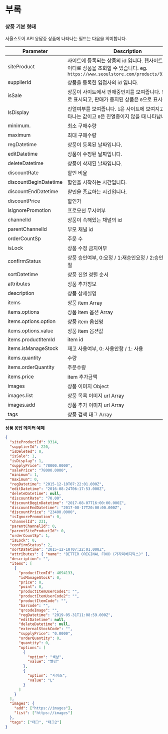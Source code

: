 # 부록

### 상품 기본 형태

서울스토어 API 응답중 상품에 나타나는 필드는 다음을 의미합니다.

| Parameter             | Description                                                                                                                                   |
| --------------------- | --------------------------------------------------------------------------------------------------------------------------------------------- |
| siteProduct           | 사이트에 등록되는 상품의 id 입니다. 웹사이트에서 이 아이디로 상품을 조회할 수 있습니다. eg. `https://www.seoulstore.com/products/9314/detail` |
| supplierId            | 상품을 등록한 입점사의 id 입니다.                                                                                                             |
| isSale                | 상품이 사이트에서 판매중인지를 보여줍니다. 판매중은 `1`로 표시되고, 판매가 중지된 상품은 `0`으로 표시됩니다.                                  |
| IsDisplay             | 진열여부를 보여줍니다. `1`은 사이트에 보여지고 있을때 나타나는 값이고 `0`은 진열중이지 않을 때 나타납니다.                                    |
| minimum.              | 최소 구매수량                                                                                                                                 |
| maximum               | 최대 구매수량                                                                                                                                 |
| regDatetime           | 상품이 등록된 날짜입니다.                                                                                                                     |
| editDatetime          | 상품이 수정된 날짜입니다.                                                                                                                     |
| deleteDatetime        | 상품이 삭제된 날짜입니다.                                                                                                                     |
| discountRate          | 할인 비율                                                                                                                                     |
| discountBeginDatetime | 할인을 시작하는 시간입니다.                                                                                                                   |
| discountEndDatetime   | 할인을 종료하는 시간입니다.                                                                                                                   |
| discountPrice         | 할인가                                                                                                                                        |
| isIgnorePromotion     | 프로모션 무시여부                                                                                                                             |
| channelId             | 상품이 속해있는 채널의 id                                                                                                                     |
| parentChannelId       | 부모 채널 id                                                                                                                                  |
| orderCountSp          | 주문 수                                                                                                                                       |
| isLock                | 상품 수정 금지여부                                                                                                                            |
| confirmStatus         | 상품 승인여부, 0:요청 / 1:재승인요청 / 2:승인 / 3:승인거절                                                                                    |
| sortDatetime          | 상품 진열 정렬 순서                                                                                                                           |
| attributes            | 상품 추가정보                                                                                                                                 |
| description           | 상품 상세설명                                                                                                                                 |
| items                 | 상품 item Array                                                                                                                               |
| items.options         | 상품 item 옵션 Array                                                                                                                          |
| items.options.option  | 상품 item 옵션명                                                                                                                              |
| items.options.value   | 상품 item 옵션값                                                                                                                              |
| items.productItemId   | item id                                                                                                                                       |
| items.isManageStock   | 재고 사용여부, 0: 사용안함 / 1: 사용                                                                                                          |
| items.quantity        | 수량                                                                                                                                          |
| items.orderQuantity   | 주문수량                                                                                                                                      |
| items.price           | item 추가금액                                                                                                                                 |
| images                | 상품 이미지 Object                                                                                                                            |
| images.list           | 상품 목록 이미지 url Array                                                                                                                    |
| images.add            | 상품 추가 이미지 url Array                                                                                                                    |
| tags                  | 상품 검색 태그 Array                                                                                                                          |

**상품 응답 데이터 예제**

```json
{
  "siteProductId": 9314,
  "supplierId": 220,
  "isDeleted": 0,
  "isSale": 1,
  "isDisplay": 1,
  "supplyPrice": "78000.0000",
  "salePrice": "78000.0000",
  "minimum": 1,
  "maximum": 0,
  "regDatetime": "2015-12-10T07:22:01.000Z",
  "editDatetime": "2016-08-24T06:17:53.000Z",
  "deleteDatetime": null,
  "discountRate": "70.00",
  "discountBeginDatetime": "2017-08-07T16:00:00.000Z",
  "discountEndDatetime": "2017-08-17T20:00:00.000Z",
  "discountPrice": "23400.0000",
  "isIgnorePromotion": 0,
  "channelId": 231,
  "parentChannelId": 0,
  "parentSiteProductId": 0,
  "orderCountSp": 1,
  "isLock": 0,
  "confirmStatus": 2,
  "sortDatetime": "2015-12-10T07:22:01.000Z",
  "attributes": { "name": "BETTER ORIGINAL FOOD (가자미베지믹스)" },
  "description": "",
  "items": [
    {
      "productItemId": 4694133,
      "isManageStock": 0,
      "price": 0,
      "point": 0,
      "productItemUserCode1": "",
      "productItemUserCode2": "",
      "productItemCode": "",
      "barcode": "",
      "qrcodeImage": "",
      "regDatetime": "2019-05-31T11:08:59.000Z",
      "editDatetime": null,
      "deleteDatetime": null,
      "externalStockCode": "",
      "supplyPrice": "0.0000",
      "orderQuantity": 0,
      "quantity": 0,
      "options": [
        {
          "option": "색상",
          "value": "빨강"
        },
        {
          "option": "사이즈",
          "value": "L"
        }
      ]
    }
  ],
  "images": {
    "add": ["https://images"],
    "list": ["https://images"]
  },
  "tags": ["태그", "태그2"]
}
```
